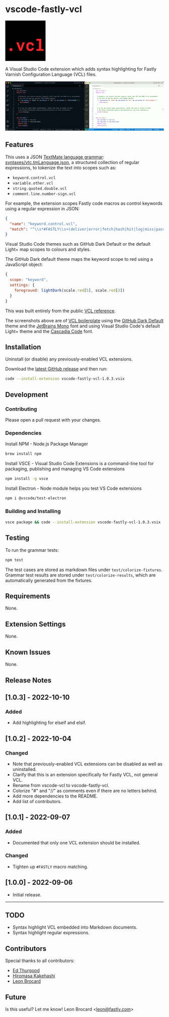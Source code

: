 # vscode-fastly-vcl

![.vcl icon](icon.png)

A Visual Studio Code extension which adds syntax highlighting for Fastly Varnish Configuration Language (VCL) files.

![Dark and light screenshots](screenshots.png)

## Features

This uses a JSON [TextMate language grammar](https://macromates.com/manual/en/language_grammars): [syntaxes/vtc.tmLanguage.json](syntaxes/vtc.tmLanguage.json), a structured collection of regular expressions, to tokenize the text into scopes such as:

- `keyword.control.vcl`
- `variable.other.vcl`
- `string.quoted.double.vcl`
- `comment.line.number-sign.vcl`

For example, the extension scopes Fastly code macros as control keywords using a regular expression in JSON:

```json
{
  "name": "keyword.control.vcl",
  "match": "^\\s*#FASTLY\\s+(deliver|error|fetch|hash|hit|log|miss|pass|recv)\\s*$"
}
```

Visual Studio Code themes such as GitHub Dark Default or the default Light+ map scopes to colours and styles.

The GitHub Dark default theme maps the keyword scope to red using a JavaScript object:

```js
{
  scope: "keyword",
  settings: {
    foreground: lightDark(scale.red[5], scale.red[3])
  }
}
```

This was built entirely from the public [VCL reference](https://developer.fastly.com/reference/vcl/).

The screenshots above are of [VCL boilerplate](https://developer.fastly.com/learning/vcl/using/#adding-vcl-to-your-service-configuration) using the [GitHub Dark Default](https://marketplace.visualstudio.com/items?itemName=GitHub.github-vscode-theme) theme and the [JetBrains Mono](https://www.jetbrains.com/lp/mono/) font and using Visual Studio Code's default Light+ theme and the [Cascadia Code](https://github.com/microsoft/cascadia-code) font.

## Installation

Uninstall (or disable) any previously-enabled VCL extensions.

Download the [latest GitHub release](https://github.com/fastly/vscode-fastly-vcl/releases/) and then run:

```bash
code --install-extension vscode-fastly-vcl-1.0.3.vsix
```

## Development

### Contributing

Please open a pull request with your changes.

### Dependencies

Install NPM - Node.js Package Manager

```bash
brew install npm
```

Install VSCE - Visual Studio Code Extensions is a command-line tool for packaging, publishing and managing VS Code extensions

```bash
npm install -g vsce
```

Install Electron - Node module helps you test VS Code extensions

```bash
npm i @vscode/test-electron
```

### Building and Installing

```bash
vsce package && code --install-extension vscode-fastly-vcl-1.0.3.vsix
```

## Testing

To run the grammar tests:

```bash
npm test
```

The test cases are stored as markdown files under `test/colorize-fixtures`. Grammar test results are stored under `test/colorize-results`, which are automatically generated from the fixtures.

## Requirements

None.

## Extension Settings

None.

## Known Issues

None.

## Release Notes

## [1.0.3] - 2022-10-10

### Added

- Add highlighting for elseif and elsif.

## [1.0.2] - 2022-10-04

### Changed

- Note that previously-enabled VCL extensions can be disabled as well as uninstalled.
- Clarify that this is an extension specifically for Fastly VCL, not general VCL.
- Rename from vscode-vcl to vscode-fastly-vcl.
- Colorize "#" and "//" as comments even if there are no letters behind.
- Add more dependencies to the README.
- Add list of contributors.

## [1.0.1] - 2022-09-07

### Added

- Documented that only one VCL extension should be installed.

### Changed

- Tighten up `#FASTLY` macro matching.

## [1.0.0] - 2022-09-06

- Initial release.

---

## TODO

- Syntax highlight VCL embedded into Markdown documents.
- Syntax highlight regular expressions.

## Contributors

Special thanks to all contributors:

- [Ed Thurgood](https://github.com/ejthurgo)
- [Hiromasa Kakehashi](https://github.com/hrmsk66)
- [Leon Brocard](https://github.com/acme)

## Future

Is this useful? Let me know! Leon Brocard <<leon@fastly.com>>
